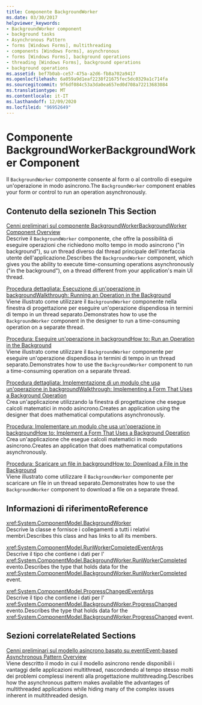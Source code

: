 ```yaml
---
title: Componente BackgroundWorker
ms.date: 03/30/2017
helpviewer_keywords:
- BackgroundWorker component
- background tasks
- Asynchronous Pattern
- forms [Windows Forms], multithreading
- components [Windows Forms], asynchronous
- forms [Windows Forms], background operations
- threading [Windows Forms], background operations
- background operations
ms.assetid: bef7b0ab-ce57-475a-a2d6-fb8a702a9417
ms.openlocfilehash: 6a059a9d1eaf2238f21675fec5dc0329a1c714fa
ms.sourcegitcommit: 9f6df084c53a3da0ea657ed0d708a72213683084
ms.translationtype: MT
ms.contentlocale: it-IT
ms.lasthandoff: 12/09/2020
ms.locfileid: "96952649"
---
```

# <a name="backgroundworker-component"></a><span data-ttu-id="46d2c-102">Componente BackgroundWorker</span><span class="sxs-lookup"><span data-stu-id="46d2c-102">BackgroundWorker Component</span></span>

<span data-ttu-id="46d2c-103">Il `BackgroundWorker` componente consente al form o al controllo di eseguire un'operazione in modo asincrono.</span><span class="sxs-lookup"><span data-stu-id="46d2c-103">The `BackgroundWorker` component enables your form or control to run an operation asynchronously.</span></span>  
  
## <a name="in-this-section"></a><span data-ttu-id="46d2c-104">Contenuto della sezione</span><span class="sxs-lookup"><span data-stu-id="46d2c-104">In This Section</span></span>  

 [<span data-ttu-id="46d2c-105">Cenni preliminari sul componente BackgroundWorker</span><span class="sxs-lookup"><span data-stu-id="46d2c-105">BackgroundWorker Component Overview</span></span>](backgroundworker-component-overview.md)  
 <span data-ttu-id="46d2c-106">Descrive il `BackgroundWorker` componente, che offre la possibilità di eseguire operazioni che richiedono molto tempo in modo asincrono ("in background"), su un thread diverso dal thread principale dell'interfaccia utente dell'applicazione.</span><span class="sxs-lookup"><span data-stu-id="46d2c-106">Describes the `BackgroundWorker` component, which gives you the ability to execute time-consuming operations asynchronously ("in the background"), on a thread different from your application's main UI thread.</span></span>  
  
 [<span data-ttu-id="46d2c-107">Procedura dettagliata: Esecuzione di un'operazione in background</span><span class="sxs-lookup"><span data-stu-id="46d2c-107">Walkthrough: Running an Operation in the Background</span></span>](walkthrough-running-an-operation-in-the-background.md)  
 <span data-ttu-id="46d2c-108">Viene illustrato come utilizzare il `BackgroundWorker` componente nella finestra di progettazione per eseguire un'operazione dispendiosa in termini di tempo in un thread separato.</span><span class="sxs-lookup"><span data-stu-id="46d2c-108">Demonstrates how to use the `BackgroundWorker` component in the designer to run a time-consuming operation on a separate thread.</span></span>  
  
 [<span data-ttu-id="46d2c-109">Procedura: Eseguire un'operazione in background</span><span class="sxs-lookup"><span data-stu-id="46d2c-109">How to: Run an Operation in the Background</span></span>](how-to-run-an-operation-in-the-background.md)  
 <span data-ttu-id="46d2c-110">Viene illustrato come utilizzare il `BackgroundWorker` componente per eseguire un'operazione dispendiosa in termini di tempo in un thread separato.</span><span class="sxs-lookup"><span data-stu-id="46d2c-110">Demonstrates how to use the `BackgroundWorker` component to run a time-consuming operation on a separate thread.</span></span>  
  
 [<span data-ttu-id="46d2c-111">Procedura dettagliata: Implementazione di un modulo che usa un'operazione in background</span><span class="sxs-lookup"><span data-stu-id="46d2c-111">Walkthrough: Implementing a Form That Uses a Background Operation</span></span>](walkthrough-implementing-a-form-that-uses-a-background-operation.md)  
 <span data-ttu-id="46d2c-112">Crea un'applicazione utilizzando la finestra di progettazione che esegue calcoli matematici in modo asincrono.</span><span class="sxs-lookup"><span data-stu-id="46d2c-112">Creates an application using the designer that does mathematical computations asynchronously.</span></span>  
  
 [<span data-ttu-id="46d2c-113">Procedura: Implementare un modulo che usa un'operazione in background</span><span class="sxs-lookup"><span data-stu-id="46d2c-113">How to: Implement a Form That Uses a Background Operation</span></span>](how-to-implement-a-form-that-uses-a-background-operation.md)  
 <span data-ttu-id="46d2c-114">Crea un'applicazione che esegue calcoli matematici in modo asincrono.</span><span class="sxs-lookup"><span data-stu-id="46d2c-114">Creates an application that does mathematical computations asynchronously.</span></span>  
  
 [<span data-ttu-id="46d2c-115">Procedura: Scaricare un file in background</span><span class="sxs-lookup"><span data-stu-id="46d2c-115">How to: Download a File in the Background</span></span>](how-to-download-a-file-in-the-background.md)  
 <span data-ttu-id="46d2c-116">Viene illustrato come utilizzare il `BackgroundWorker` componente per scaricare un file in un thread separato.</span><span class="sxs-lookup"><span data-stu-id="46d2c-116">Demonstrates how to use the `BackgroundWorker` component to download a file on a separate thread.</span></span>  
  
## <a name="reference"></a><span data-ttu-id="46d2c-117">Informazioni di riferimento</span><span class="sxs-lookup"><span data-stu-id="46d2c-117">Reference</span></span>  

 <xref:System.ComponentModel.BackgroundWorker>  
 <span data-ttu-id="46d2c-118">Descrive la classe e fornisce i collegamenti a tutti i relativi membri.</span><span class="sxs-lookup"><span data-stu-id="46d2c-118">Describes this class and has links to all its members.</span></span>  
  
 <xref:System.ComponentModel.RunWorkerCompletedEventArgs>  
 <span data-ttu-id="46d2c-119">Descrive il tipo che contiene i dati per l' <xref:System.ComponentModel.BackgroundWorker.RunWorkerCompleted> evento.</span><span class="sxs-lookup"><span data-stu-id="46d2c-119">Describes the type that holds data for the <xref:System.ComponentModel.BackgroundWorker.RunWorkerCompleted> event.</span></span>  
  
 <xref:System.ComponentModel.ProgressChangedEventArgs>  
 <span data-ttu-id="46d2c-120">Descrive il tipo che contiene i dati per l' <xref:System.ComponentModel.BackgroundWorker.ProgressChanged> evento.</span><span class="sxs-lookup"><span data-stu-id="46d2c-120">Describes the type that holds data for the <xref:System.ComponentModel.BackgroundWorker.ProgressChanged> event.</span></span>  
  
## <a name="related-sections"></a><span data-ttu-id="46d2c-121">Sezioni correlate</span><span class="sxs-lookup"><span data-stu-id="46d2c-121">Related Sections</span></span>  

 [<span data-ttu-id="46d2c-122">Cenni preliminari sul modello asincrono basato su eventi</span><span class="sxs-lookup"><span data-stu-id="46d2c-122">Event-based Asynchronous Pattern Overview</span></span>](/dotnet/standard/asynchronous-programming-patterns/event-based-asynchronous-pattern-overview)  
 <span data-ttu-id="46d2c-123">Viene descritto il modo in cui il modello asincrono rende disponibili i vantaggi delle applicazioni multithread, nascondendo al tempo stesso molti dei problemi complessi inerenti alla progettazione multithreading.</span><span class="sxs-lookup"><span data-stu-id="46d2c-123">Describes how the asynchronous pattern makes available the advantages of multithreaded applications while hiding many of the complex issues inherent in multithreaded design.</span></span>
